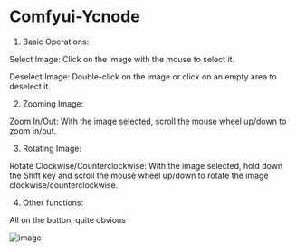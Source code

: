 # Comfyui-Ycnode
1. Basic Operations:

Select Image: Click on the image with the mouse to select it.

Deselect Image: Double-click on the image or click on an empty area to deselect it.

2. Zooming Image:

Zoom In/Out: With the image selected, scroll the mouse wheel up/down to zoom in/out.

3. Rotating Image:

Rotate Clockwise/Counterclockwise: With the image selected, hold down the Shift key and scroll the mouse wheel up/down to rotate the image clockwise/counterclockwise.

4. Other functions:

All on the button, quite obvious


![image](https://github.com/user-attachments/assets/65175669-4db0-4339-a9f7-b4d63298b4d8)

